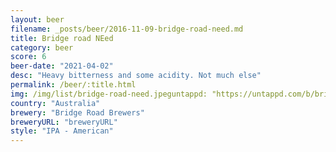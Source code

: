 ```yaml
---
layout: beer
filename: _posts/beer/2016-11-09-bridge-road-need.md
title: Bridge road NEed
category: beer
score: 6
beer-date: "2021-04-02"
desc: "Heavy bitterness and some acidity. Not much else"
permalink: /beer/:title.html
img: /img/list/bridge-road-need.jpeguntappd: "https://untappd.com/b/bridge-road-brewers-need---ipa-vol-2---west-coast/4158728"
country: "Australia"
brewery: "Bridge Road Brewers"
breweryURL: "breweryURL"
style: "IPA - American"
---
```

